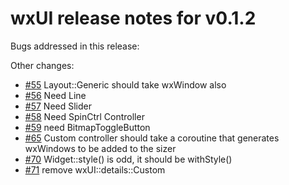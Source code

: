 # wxUI release notes for v0.1.2

Bugs addressed in this release:

Other changes:

* [#55](../../issues/55) Layout::Generic should take wxWindow also
* [#56](../../issues/56) Need Line
* [#57](../../issues/56) Need Slider
* [#58](../../issues/58) Need SpinCtrl Controller
* [#59](../../issues/59) need BitmapToggleButton
* [#65](../../issues/65) Custom controller should take a coroutine that generates wxWindows to be added to the sizer
* [#70](../../issues/70) Widget::style() is odd, it should be withStyle()
* [#71](../../issues/71) remove wxUI::details::Custom

